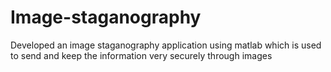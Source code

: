 # Image-staganography
Developed an  image staganography application using matlab which is used to send and keep the information very securely through images
